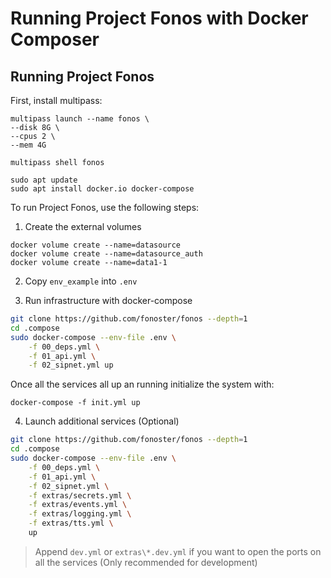 # Running Project Fonos with Docker Composer

## Running Project Fonos

First, install multipass:

```
multipass launch --name fonos \
--disk 8G \
--cpus 2 \
--mem 4G

multipass shell fonos

sudo apt update
sudo apt install docker.io docker-compose
```

To run Project Fonos, use the following steps:

1. Create the external volumes

```
docker volume create --name=datasource
docker volume create --name=datasource_auth
docker volume create --name=data1-1
```

2. Copy `env_example` into `.env`

3. Run infrastructure with docker-compose


```bash
git clone https://github.com/fonoster/fonos --depth=1
cd .compose
sudo docker-compose --env-file .env \
    -f 00_deps.yml \
    -f 01_api.yml \
    -f 02_sipnet.yml up
```

Once all the services all up an running initialize the system with:

```
docker-compose -f init.yml up
```

4. Launch additional services (Optional)

```bash
git clone https://github.com/fonoster/fonos --depth=1
cd .compose
sudo docker-compose --env-file .env \
    -f 00_deps.yml \
    -f 01_api.yml \
    -f 02_sipnet.yml \
    -f extras/secrets.yml \
    -f extras/events.yml \
    -f extras/logging.yml \
    -f extras/tts.yml \
    up
```

> Append `dev.yml` or `extras\*.dev.yml` if you want to open the ports on all the services (Only recommended for development)